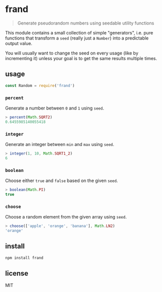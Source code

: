 # frand
> Generate pseudorandom numbers using seedable utility functions

This module contains a small collection of simple "generators", i.e. pure functions that transform a `seed` (really just a `Number`) into a predictable output value.

You will usually want to change the seed on every usage (like by incrementing it) unless your goal is to get the same results multiple times.

## usage
```javascript
const Random = require('frand')
```

### `percent`
Generate a number between `0` and `1` using `seed`.
```js
> percent(Math.SQRT2)
0.6455985140055418
```

### `integer`
Generate an integer between `min` and `max` using `seed`.
```js
> integer(1, 10, Math.SQRT1_2)
6
```

### `boolean`
Choose either `true` and `false` based on the given `seed`.
```js
> boolean(Math.PI)
true
```

### `choose`
Choose a random element from the given array using `seed`.
```js
> choose(['apple', 'orange', 'banana'], Math.LN2)
'orange'
```

## install
```sh
npm install frand
```

## license
MIT
